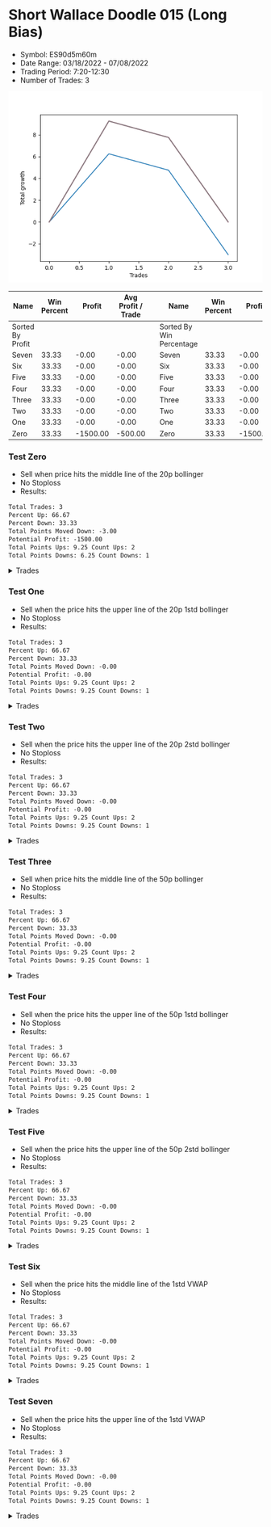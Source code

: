 # Short Wallace Doodle 015 (Long Bias)
- Symbol: ES90d5m60m
- Date Range: 03/18/2022 - 07/08/2022
- Trading Period: 7:20-12:30
- Number of Trades: 3

![Plot](ShortWallaceDoodle015ES90d5m60m(LongBias).png)

| Name | Win Percent | Profit | Avg Profit / Trade |     | Name | Win Percent | Profit | Avg Profit / Trade |
| ---- | ----------- | ------ | ------------------ | --- | ---- | ----------- | ------ | ------------------ |
| Sorted By <br> Profit | | | | | Sorted By <br> Win Percentage ||||
| Seven | 33.33 | -0.00 | -0.00 |     | Seven | 33.33 | -0.00 | -0.00 |
| Six | 33.33 | -0.00 | -0.00 |     | Six | 33.33 | -0.00 | -0.00 |
| Five | 33.33 | -0.00 | -0.00 |     | Five | 33.33 | -0.00 | -0.00 |
| Four | 33.33 | -0.00 | -0.00 |     | Four | 33.33 | -0.00 | -0.00 |
| Three | 33.33 | -0.00 | -0.00 |     | Three | 33.33 | -0.00 | -0.00 |
| Two | 33.33 | -0.00 | -0.00 |     | Two | 33.33 | -0.00 | -0.00 |
| One | 33.33 | -0.00 | -0.00 |     | One | 33.33 | -0.00 | -0.00 |
| Zero | 33.33 | -1500.00 | -500.00 |     | Zero | 33.33 | -1500.00 | -500.00 |

### Test Zero
* Sell when price hits the middle line of the 20p bollinger
* No Stoploss
* Results:
```
Total Trades: 3
Percent Up: 66.67
Percent Down: 33.33
Total Points Moved Down: -3.00
Potential Profit: -1500.00
Total Points Ups: 9.25 Count Ups: 2
Total Points Downs: 6.25 Count Downs: 1
```

<details><summary>Trades</summary>

<code>In: 2022-03-24 08:30:00		Out: 2022-03-24 09:17:15		Total Position Time: 47:15		Total Move Down: 6.25		Total to Date: 6.25</code> <br />
<code>In: 2022-05-27 12:10:00		Out: 2022-05-27 12:46:00		Total Position Time: 36:00		Total Move Down: -1.50		Total to Date: 4.75</code> <br />
<code>In: 2022-07-05 11:40:00		Out: 2022-07-05 12:40:55		Total Position Time: 60:55		Total Move Down: -7.75		Total to Date: -3.00</code> <br />


</details>

### Test One
* Sell when the price hits the upper line of the 20p 1std bollinger
* No Stoploss
* Results:
```
Total Trades: 3
Percent Up: 66.67
Percent Down: 33.33
Total Points Moved Down: -0.00
Potential Profit: -0.00
Total Points Ups: 9.25 Count Ups: 2
Total Points Downs: 9.25 Count Downs: 1
```

<details><summary>Trades</summary>

<code>In: 2022-03-24 08:30:00		Out: 2022-03-24 09:30:55		Total Position Time: 60:55		Total Move Down: 9.25		Total to Date: 9.25</code> <br />
<code>In: 2022-05-27 12:10:00		Out: 2022-05-27 12:46:00		Total Position Time: 36:00		Total Move Down: -1.50		Total to Date: 7.75</code> <br />
<code>In: 2022-07-05 11:40:00		Out: 2022-07-05 12:40:55		Total Position Time: 60:55		Total Move Down: -7.75		Total to Date: 0.00</code> <br />


</details>

### Test Two
* Sell when the price hits the upper line of the 20p 2std bollinger
* No Stoploss
* Results:
```
Total Trades: 3
Percent Up: 66.67
Percent Down: 33.33
Total Points Moved Down: -0.00
Potential Profit: -0.00
Total Points Ups: 9.25 Count Ups: 2
Total Points Downs: 9.25 Count Downs: 1
```

<details><summary>Trades</summary>

<code>In: 2022-03-24 08:30:00		Out: 2022-03-24 09:30:55		Total Position Time: 60:55		Total Move Down: 9.25		Total to Date: 9.25</code> <br />
<code>In: 2022-05-27 12:10:00		Out: 2022-05-27 12:46:00		Total Position Time: 36:00		Total Move Down: -1.50		Total to Date: 7.75</code> <br />
<code>In: 2022-07-05 11:40:00		Out: 2022-07-05 12:40:55		Total Position Time: 60:55		Total Move Down: -7.75		Total to Date: 0.00</code> <br />


</details>

### Test Three
* Sell when price hits the middle line of the 50p bollinger
* No Stoploss
* Results:
```
Total Trades: 3
Percent Up: 66.67
Percent Down: 33.33
Total Points Moved Down: -0.00
Potential Profit: -0.00
Total Points Ups: 9.25 Count Ups: 2
Total Points Downs: 9.25 Count Downs: 1
```

<details><summary>Trades</summary>

<code>In: 2022-03-24 08:30:00		Out: 2022-03-24 09:30:55		Total Position Time: 60:55		Total Move Down: 9.25		Total to Date: 9.25</code> <br />
<code>In: 2022-05-27 12:10:00		Out: 2022-05-27 12:46:00		Total Position Time: 36:00		Total Move Down: -1.50		Total to Date: 7.75</code> <br />
<code>In: 2022-07-05 11:40:00		Out: 2022-07-05 12:40:55		Total Position Time: 60:55		Total Move Down: -7.75		Total to Date: 0.00</code> <br />


</details>

### Test Four
* Sell when the price hits the upper line of the 50p 1std bollinger
* No Stoploss
* Results:
```
Total Trades: 3
Percent Up: 66.67
Percent Down: 33.33
Total Points Moved Down: -0.00
Potential Profit: -0.00
Total Points Ups: 9.25 Count Ups: 2
Total Points Downs: 9.25 Count Downs: 1
```

<details><summary>Trades</summary>

<code>In: 2022-03-24 08:30:00		Out: 2022-03-24 09:30:55		Total Position Time: 60:55		Total Move Down: 9.25		Total to Date: 9.25</code> <br />
<code>In: 2022-05-27 12:10:00		Out: 2022-05-27 12:46:00		Total Position Time: 36:00		Total Move Down: -1.50		Total to Date: 7.75</code> <br />
<code>In: 2022-07-05 11:40:00		Out: 2022-07-05 12:40:55		Total Position Time: 60:55		Total Move Down: -7.75		Total to Date: 0.00</code> <br />


</details>

### Test Five
* Sell when the price hits the upper line of the 50p 2std bollinger
* No Stoploss
* Results:
```
Total Trades: 3
Percent Up: 66.67
Percent Down: 33.33
Total Points Moved Down: -0.00
Potential Profit: -0.00
Total Points Ups: 9.25 Count Ups: 2
Total Points Downs: 9.25 Count Downs: 1
```

<details><summary>Trades</summary>

<code>In: 2022-03-24 08:30:00		Out: 2022-03-24 09:30:55		Total Position Time: 60:55		Total Move Down: 9.25		Total to Date: 9.25</code> <br />
<code>In: 2022-05-27 12:10:00		Out: 2022-05-27 12:46:00		Total Position Time: 36:00		Total Move Down: -1.50		Total to Date: 7.75</code> <br />
<code>In: 2022-07-05 11:40:00		Out: 2022-07-05 12:40:55		Total Position Time: 60:55		Total Move Down: -7.75		Total to Date: 0.00</code> <br />


</details>

### Test Six
* Sell when the price hits the middle line of the 1std VWAP
* No Stoploss
* Results:
```
Total Trades: 3
Percent Up: 66.67
Percent Down: 33.33
Total Points Moved Down: -0.00
Potential Profit: -0.00
Total Points Ups: 9.25 Count Ups: 2
Total Points Downs: 9.25 Count Downs: 1
```

<details><summary>Trades</summary>

<code>In: 2022-03-24 08:30:00		Out: 2022-03-24 09:30:55		Total Position Time: 60:55		Total Move Down: 9.25		Total to Date: 9.25</code> <br />
<code>In: 2022-05-27 12:10:00		Out: 2022-05-27 12:46:00		Total Position Time: 36:00		Total Move Down: -1.50		Total to Date: 7.75</code> <br />
<code>In: 2022-07-05 11:40:00		Out: 2022-07-05 12:40:55		Total Position Time: 60:55		Total Move Down: -7.75		Total to Date: 0.00</code> <br />


</details>

### Test Seven
* Sell when the price hits the upper line of the 1std VWAP
* No Stoploss
* Results:
```
Total Trades: 3
Percent Up: 66.67
Percent Down: 33.33
Total Points Moved Down: -0.00
Potential Profit: -0.00
Total Points Ups: 9.25 Count Ups: 2
Total Points Downs: 9.25 Count Downs: 1
```

<details><summary>Trades</summary>

<code>In: 2022-03-24 08:30:00		Out: 2022-03-24 09:30:55		Total Position Time: 60:55		Total Move Down: 9.25		Total to Date: 9.25</code> <br />
<code>In: 2022-05-27 12:10:00		Out: 2022-05-27 12:46:00		Total Position Time: 36:00		Total Move Down: -1.50		Total to Date: 7.75</code> <br />
<code>In: 2022-07-05 11:40:00		Out: 2022-07-05 12:40:55		Total Position Time: 60:55		Total Move Down: -7.75		Total to Date: 0.00</code> <br />


</details>